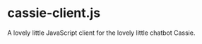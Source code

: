 cassie-client.js
================

A lovely little JavaScript client for the lovely little chatbot Cassie.